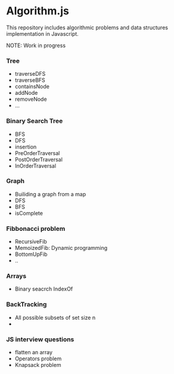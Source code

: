 # Algorithm.js

This repository includes algorithmic problems and data structures implementation in Javascript.

NOTE: Work in progress

### Tree
  * traverseDFS
  * traverseBFS
  * containsNode
  * addNode
  * removeNode
  * ...

### Binary Search Tree
  * BFS
  * DFS
  * insertion
  * PreOrderTraversal
  * PostOrderTraversal
  * InOrderTraversal

### Graph
  * Builiding a graph from a map
  * DFS
  * BFS
  * isComplete

### Fibbonacci problem
  * RecursiveFib
  * MemoizedFib: Dynamic programming
  * BottomUpFib
  * ..

### Arrays
  * Binary seacrch IndexOf


### BackTracking
  * All possible subsets of set size n
  * 
  
### JS interview questions
 * flatten an array
 * Operators problem
 * Knapsack problem


